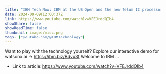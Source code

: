 ```yaml
---
title: "IBM Tech Now: IBM at the US Open and the new Telum II processor"
date: 2024-09-09T12:00:37Z
link: https://www.youtube.com/watch?v=VFEJrddQIb4
showShare: false
showReadTime: false
thumbnail: images/misc.png
tags: ["youtube.com/@IBMTechnology"]
---
```

Want to play with the technology yourself? Explore our interactive demo for watsonx.ai → https://ibm.biz/Bdvu3f Welcome to IBM ...

- Link to article: https://www.youtube.com/watch?v=VFEJrddQIb4